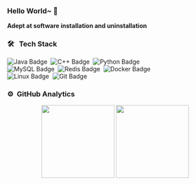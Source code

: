 ### Hello World~ 👋 

**Adept at software installation and uninstallation**
 
### 🛠 &nbsp; Tech Stack

![Java Badge](https://img.shields.io/badge/Java-ED8B00?logo=openjdk&logoColor=fff&style=flat)&nbsp;
![C++ Badge](https://img.shields.io/badge/C%2B%2B-00599C?logo=cplusplus&logoColor=fff&style=flat)&nbsp;
![Python Badge](https://img.shields.io/badge/Python-3776AB?logo=python&logoColor=fff&style=flat)  
![MySQL Badge](https://img.shields.io/badge/MySQL-4479A1?logo=mysql&logoColor=fff&style=flat)&nbsp;
![Redis Badge](https://img.shields.io/badge/Redis-DC382D?logo=redis&logoColor=fff&style=flat)&nbsp;
![Docker Badge](https://img.shields.io/badge/Docker-2496ED?logo=docker&logoColor=fff&style=flat)   
![Linux Badge](https://img.shields.io/badge/Linux-FCC624?logo=linux&logoColor=000&style=flat)&nbsp;
![Git Badge](https://img.shields.io/badge/Git-F05032?logo=git&logoColor=fff&style=flat)&nbsp;
<!-- from https://badges.pages.dev/ -->
### ⚙️ &nbsp;GitHub Analytics
<div align="center">
  <span> </span>
  <img height="170px" src="https://github-readme-stats.vercel.app/api?username=sxdnbnb&theme==tokyonight" />
  <span> </span>
  <img height="170px" src="https://github-readme-stats.vercel.app/api/top-langs/?username=sxdnbnb&hide=html,css,typescript,scss,dockerfile&layout=compact&langs_count=8&theme=onedark" />
  <span> </span>
</div>
